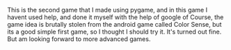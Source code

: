 This is the second game that I made using pygame, and in this game I havent used help, and done it myself with the help of google of Course, the game idea is brutally stolen from the android game called Color Sense, but its a good simple first game, so I thought I should try it. It's turned out fine. But am looking forward to more advanced games.
